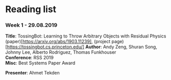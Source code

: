 # Reading list

### Week 1 - 29.08.2019

**Title**: TossingBot: Learning to Throw Arbitrary Objects with Residual Physics  (paper)[https://arxiv.org/abs/1903.11239], (project page)[https://tossingbot.cs.princeton.edu/]
**Author**: Andy Zeng, Shuran Song, Johnny Lee, Alberto Rodriguez, Thomas Funkhouser  
**Conference**: RSS 2019  
**Misc**: Best Systems Paper Award  

**Presenter**: Ahmet Tekden

